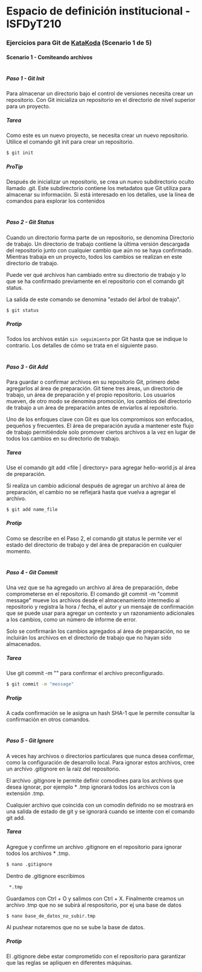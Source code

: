 # **Espacio de definición institucional - ISFDyT210**
### Ejercicios para Git de [KataKoda](https://www.katacoda.com/courses/git) (Scenario 1 de 5)
#### Scenario 1 - Comiteando archivos
#
##### **Paso 1 - Git Init**

Para almacenar un directorio bajo el control de versiones necesita crear un repositorio. Con Git inicializa un repositorio en el directorio de nivel superior para un proyecto.

##### **Tarea**
Como este es un nuevo proyecto, se necesita crear un nuevo repositorio. Utilice el comando git init para crear un repositorio.
```sh
$ git init
```

##### **ProTip**
Después de inicializar un repositorio, se crea un nuevo subdirectorio oculto llamado .git. Este subdirectorio contiene los metadatos que Git utiliza para almacenar su información. Si está interesado en los detalles, use la línea de comandos para explorar los contenidos

#
##### **Paso 2 - Git Status**
Cuando un directorio forma parte de un repositorio, se denomina Directorio de trabajo. Un directorio de trabajo contiene la última versión descargada del repositorio junto con cualquier cambio que aún no se haya confirmado. Mientras trabaja en un proyecto, todos los cambios se realizan en este directorio de trabajo.

Puede ver qué archivos han cambiado entre su directorio de trabajo y lo que se ha confirmado previamente en el repositorio con el comando git status.

La salida de este comando se denomina "estado del árbol de trabajo".

```sh
$ git status
```

##### **Protip**
Todos los archivos están `sin seguimiento` por Git hasta que se indique lo contrario. Los detalles de cómo se trata en el siguiente paso.

#
##### **Paso 3 - Git Add**
Para guardar o confirmar archivos en su repositorio Git, primero debe agregarlos al área de preparación. Git tiene tres áreas, un directorio de trabajo, un área de preparación y el propio repositorio. Los usuarios mueven, de otro modo se denomina promoción, los cambios del directorio de trabajo a un área de preparación antes de enviarlos al repositorio.

Uno de los enfoques clave con Git es que los compromisos son enfocados, pequeños y frecuentes. El área de preparación ayuda a mantener este flujo de trabajo permitiéndole solo promover ciertos archivos a la vez en lugar de todos los cambios en su directorio de trabajo.

##### **Tarea**
Use el comando git add <file | directory> para agregar hello-world.js al área de preparación.

Si realiza un cambio adicional después de agregar un archivo al área de preparación, el cambio no se reflejará hasta que vuelva a agregar el archivo.

```sh
$ git add name_file
```

##### **Protip**
Como se describe en el Paso 2, el comando git status le permite ver el estado del directorio de trabajo y del área de preparación en cualquier momento.

#
##### **Paso 4 - Git Commit**
Una vez que se ha agregado un archivo al área de preparación, debe comprometerse en el repositorio. El comando git commit -m "commit message" mueve los archivos desde el almacenamiento intermedio al repositorio y registra la hora / fecha, el autor y un mensaje de confirmación que se puede usar para agregar un contexto y un razonamiento adicionales a los cambios, como un número de informe de error.

Solo se confirmarán los cambios agregados al área de preparación, no se incluirán los archivos en el directorio de trabajo que no hayan sido almacenados.

##### **Tarea**
Use git commit -m "<commit message>" para confirmar el archivo preconfigurado.

```sh
$ git commit -m "message"
```

##### **Protip**
A cada confirmación se le asigna un hash SHA-1 que le permite consultar la confirmación en otros comandos.

#
##### **Paso 5 - Git Ignore**
A veces hay archivos o directorios particulares que nunca desea confirmar, como la configuración de desarrollo local. Para ignorar estos archivos, cree un archivo .gitignore en la raíz del repositorio.

El archivo .gitignore le permite definir comodines para los archivos que desea ignorar, por ejemplo * .tmp ignorará todos los archivos con la extensión .tmp.

Cualquier archivo que coincida con un comodín definido no se mostrará en una salida de estado de git y se ignorará cuando se intente con el comando git add.

##### **Tarea**
Agregue y confirme un archivo .gitignore en el repositorio para ignorar todos los archivos * .tmp.

```sh
$ nano .gitignore
```

Dentro de .gitignore escribimos 

```sh
 *.tmp
```
Guardamos con Ctrl + O y salimos con Ctrl + X. Finalmente creamos un archivo .tmp que no se subirá al respositorio, por ej una base de datos

```sh
$ nano base_de_datos_no_subir.tmp
```

Al pushear notaremos que no se sube la base de datos.

##### **Protip**
El .gitignore debe estar comprometido con el repositorio para garantizar que las reglas se apliquen en diferentes máquinas.


